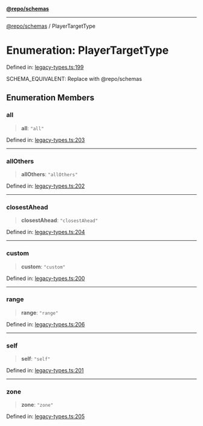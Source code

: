 [**@repo/schemas**](../README.md)

***

[@repo/schemas](../globals.md) / PlayerTargetType

# Enumeration: PlayerTargetType

Defined in: [legacy-types.ts:199](https://github.com/alexqguo/drinking-board-game-v3/blob/4601cd1dd31c4765939b300b0a940d609425b657/packages/schemas/src/legacy-types.ts#L199)

SCHEMA_EQUIVALENT: Replace with @repo/schemas

## Enumeration Members

### all

> **all**: `"all"`

Defined in: [legacy-types.ts:203](https://github.com/alexqguo/drinking-board-game-v3/blob/4601cd1dd31c4765939b300b0a940d609425b657/packages/schemas/src/legacy-types.ts#L203)

***

### allOthers

> **allOthers**: `"allOthers"`

Defined in: [legacy-types.ts:202](https://github.com/alexqguo/drinking-board-game-v3/blob/4601cd1dd31c4765939b300b0a940d609425b657/packages/schemas/src/legacy-types.ts#L202)

***

### closestAhead

> **closestAhead**: `"closestAhead"`

Defined in: [legacy-types.ts:204](https://github.com/alexqguo/drinking-board-game-v3/blob/4601cd1dd31c4765939b300b0a940d609425b657/packages/schemas/src/legacy-types.ts#L204)

***

### custom

> **custom**: `"custom"`

Defined in: [legacy-types.ts:200](https://github.com/alexqguo/drinking-board-game-v3/blob/4601cd1dd31c4765939b300b0a940d609425b657/packages/schemas/src/legacy-types.ts#L200)

***

### range

> **range**: `"range"`

Defined in: [legacy-types.ts:206](https://github.com/alexqguo/drinking-board-game-v3/blob/4601cd1dd31c4765939b300b0a940d609425b657/packages/schemas/src/legacy-types.ts#L206)

***

### self

> **self**: `"self"`

Defined in: [legacy-types.ts:201](https://github.com/alexqguo/drinking-board-game-v3/blob/4601cd1dd31c4765939b300b0a940d609425b657/packages/schemas/src/legacy-types.ts#L201)

***

### zone

> **zone**: `"zone"`

Defined in: [legacy-types.ts:205](https://github.com/alexqguo/drinking-board-game-v3/blob/4601cd1dd31c4765939b300b0a940d609425b657/packages/schemas/src/legacy-types.ts#L205)
